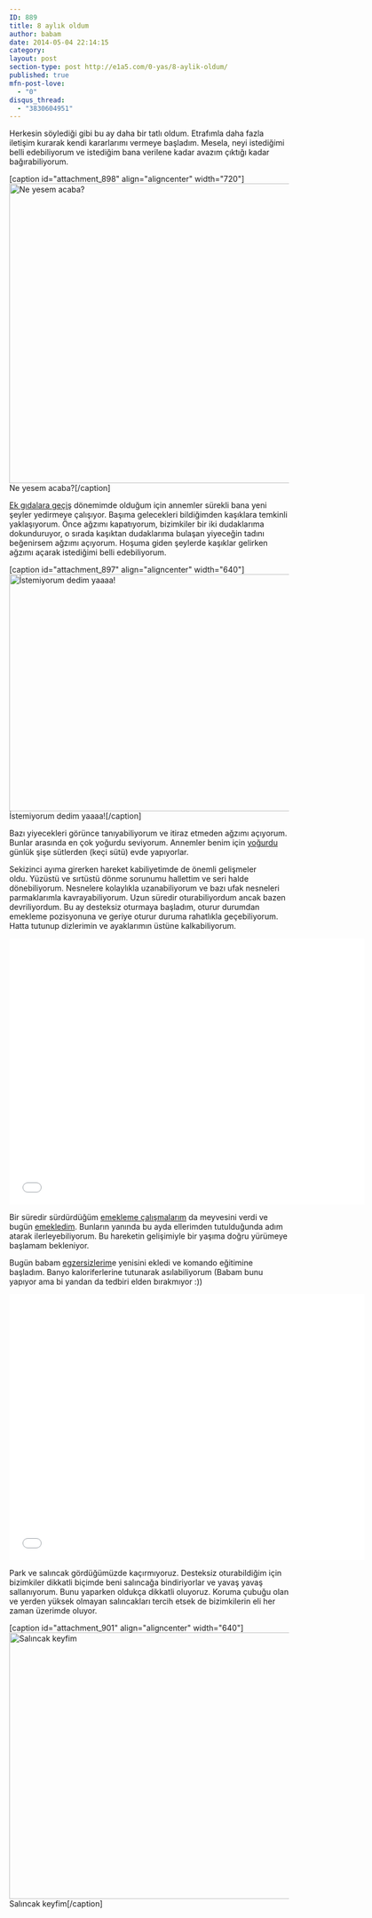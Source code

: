 ```yaml
---
ID: 889
title: 8 aylık oldum
author: babam
date: 2014-05-04 22:14:15
category:
layout: post
section-type: post http://e1a5.com/0-yas/8-aylik-oldum/
published: true
mfn-post-love:
  - "0"
disqus_thread:
  - "3830604951"
---
```

Herkesin söylediği gibi bu ay daha bir tatlı oldum. Etrafımla daha fazla iletişim kurarak kendi kararlarımı vermeye başladım. Mesela, neyi istediğimi belli edebiliyorum ve istediğim bana verilene kadar avazım çıktığı kadar bağırabiliyorum.

[caption id="attachment_898" align="aligncenter" width="720"]<a href="http://e1a5.com/wp-content/uploads/2014/05/ne_yesem.jpg"><img class="wp-image-898 size-large" src="http://e1a5.com/wp-content/uploads/2014/05/ne_yesem-1024x768.jpg" alt="Ne yesem acaba?" width="720" height="540" /></a> Ne yesem acaba?[/caption]

<a title="Herşeyin tadına bakıyorum – Ek gıdalara geçiş takvimi" href="http://e1a5.com/0-yas/herseyin-tadina-bakiyorum-ek-gidalara-gecis-takvimi/">Ek gıdalara geçiş</a> dönemimde olduğum için annemler sürekli bana yeni şeyler yedirmeye çalışıyor. Başıma gelecekleri bildiğimden kaşıklara temkinli yaklaşıyorum. Önce ağzımı kapatıyorum, bizimkiler bir iki dudaklarıma dokunduruyor, o sırada kaşıktan dudaklarıma bulaşan yiyeceğin tadını beğenirsem ağzımı açıyorum. Hoşuma giden şeylerde kaşıklar gelirken ağzımı açarak istediğimi belli edebiliyorum.

[caption id="attachment_897" align="aligncenter" width="640"]<a href="http://e1a5.com/wp-content/uploads/2014/05/istemiyorum.jpg"><img class="wp-image-897 size-full" src="http://e1a5.com/wp-content/uploads/2014/05/istemiyorum.jpg" alt="İstemiyorum dedim yaaaa!" width="640" height="427" /></a> İstemiyorum dedim yaaaa![/caption]

Bazı yiyecekleri görünce tanıyabiliyorum ve itiraz etmeden ağzımı açıyorum. Bunlar arasında en çok yoğurdu seviyorum. Annemler benim için <a title="Keçi ve inek sütünden yoğurt mayalama" href="http://e1a5.com/0-yas/keci-ve-inek-sutunden-yogurt-mayalama-2/">yoğurdu</a> günlük şişe sütlerden (keçi sütü) evde yapıyorlar.

Sekizinci ayıma girerken hareket kabiliyetimde de önemli gelişmeler oldu. Yüzüstü ve sırtüstü dönme sorunumu hallettim ve seri halde dönebiliyorum. Nesnelere kolaylıkla uzanabiliyorum ve bazı ufak nesneleri parmaklarımla kavrayabiliyorum. Uzun süredir oturabiliyordum ancak bazen devriliyordum. Bu ay desteksiz oturmaya başladım, oturur durumdan emekleme pozisyonuna ve geriye oturur duruma rahatlıkla geçebiliyorum. Hatta tutunup dizlerimin ve ayaklarımın üstüne kalkabiliyorum.

<iframe src="//www.youtube.com/embed/HMynZISQB4o" width="640" height="480" frameborder="0" allowfullscreen="allowfullscreen"></iframe>

Bir süredir sürdürdüğüm <a title="Emekleme çalışmalarım" href="http://e1a5.com/0-yas/emekleme-calismalarim/">emekleme çalışmalarım</a> da meyvesini verdi ve bugün <a title="Yeni süper gücüm – Emekliyorum" href="http://e1a5.com/0-yas/yeni-super-gucum-emekliyorum/">emekledim</a>. Bunların yanında bu ayda ellerimden tutulduğunda adım atarak ilerleyebiliyorum. Bu hareketin gelişimiyle bir yaşıma doğru yürümeye başlamam bekleniyor.

Bugün babam <a title="Egzersiz programım" href="http://e1a5.com/0-yas/egzersiz-programim/">egzersizlerim</a>e yenisini ekledi ve komando eğitimine başladım. Banyo kaloriferlerine tutunarak asılabiliyorum (Babam bunu yapıyor ama bi yandan da tedbiri elden bırakmıyor :))

<iframe src="//www.youtube.com/embed/nI4lKVljipY" width="640" height="480" frameborder="0" allowfullscreen="allowfullscreen"></iframe>

Park ve salıncak gördüğümüzde kaçırmıyoruz. Desteksiz oturabildiğim için bizimkiler dikkatli biçimde beni salıncağa bindiriyorlar ve yavaş yavaş sallanıyorum. Bunu yaparken oldukça dikkatli oluyoruz. Koruma çubuğu olan ve yerden yüksek olmayan salıncakları tercih etsek de bizimkilerin eli her zaman üzerimde oluyor.

[caption id="attachment_901" align="aligncenter" width="640"]<a href="http://e1a5.com/wp-content/uploads/2014/05/salincak_keyfi.jpg"><img class="wp-image-901 size-full" src="http://e1a5.com/wp-content/uploads/2014/05/salincak_keyfi.jpg" alt="Salıncak keyfim" width="640" height="480" /></a> Salıncak keyfim[/caption]
